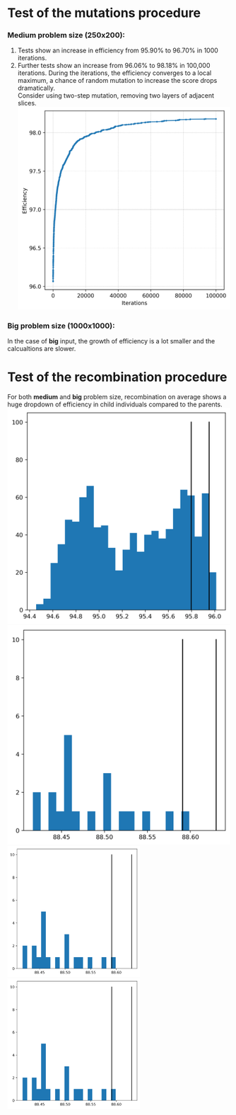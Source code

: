 # Test of the mutations procedure

### Medium problem size (250x200):
1. Tests show an increase in efficiency from 95.90% to 96.70% in 1000 iterations.  
2. Further tests show an increase from 96.06% to 98.18% in 100,000 iterations.
During the iterations, the efficiency converges to a local maximum, a chance of random mutation to increase the score drops dramatically.  
Consider using two-step mutation, removing two layers of adjacent slices.
![Convergence](mutation_tests/convergence.png)

### Big problem size (1000x1000):
In the case of __big__ input, the growth of efficiency is a lot smaller and the calcualtions are slower.


# Test of the recombination procedure
For both __medium__ and __big__ problem size, recombination on average shows a huge dropdown of efficiency in child individuals compared to the parents. 
![recombine_med](recombination-0_tests/recombination_test_medium.png)
![recombine_big](recombination-0_tests/recombination_test_big.png)
<img src="https://github.com/ltvlx/Pizza-cutting-problem/blob/master/tests/recombination-0_tests/recombination_test_big.png" width="300">
<img src="recombination-0_tests/recombination_test_big.png" width="300">
